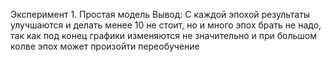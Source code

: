 Эксперимент 1. Простая модель
Вывод: С каждой эпохой результаты улучшаются и делать менее 10 не стоит, 
но и много эпох брать не надо, так как под конец графики изменяются не значительно 
и при большом колве эпох может произойти переобучение
